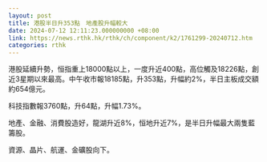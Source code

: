 ```yaml
---
layout: post
title: 港股半日升353點　地產股升幅較大
date: 2024-07-12 12:11:23.000000000 +08:00
link: https://news.rthk.hk/rthk/ch/component/k2/1761299-20240712.htm
categories: rthk
---
```


港股延續升勢，恒指重上18000點以上，一度升近400點，高位觸及18226點，創近3星期以來最高。中午收市報18185點，升353點，升幅約2%，半日主板成交額約654億元。

科技指數報3760點，升64點，升幅1.73%。

地產、金融、消費股造好，龍湖升近8%，恒地升近7%，是半日升幅最大兩隻藍籌股。

資源、晶片、航運、金礦股向下。

